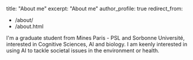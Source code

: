 
title: "About me"
 excerpt: "About me"
 author_profile: true
 redirect_from: 
   - /about/
   - /about.html


I'm a graduate student from Mines Paris - PSL and Sorbonne Université, interested in Cognitive Sciences, AI and biology. I am keenly interested in using AI to tackle societal issues in the environment or health. 
